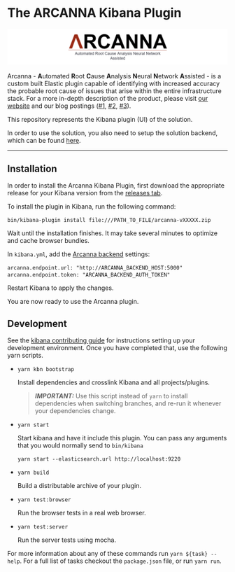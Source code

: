 # The ARCANNA Kibana Plugin

![Arcanna](./docs/resources/readme_banner.png)

Arcanna - **A**utomated **R**oot **C**ause **A**nalysis **N**eural **N**etwork **A**ssisted - is a custom built Elastic plugin capable of identifying with increased accuracy the probable root cause of issues that arise within the entire infrastructure stack. For a more in-depth description of the product, please visit [our website](https://www.siscale.com/arcanna/) and our blog postings ([#1](https://www.siscale.com/arcanna-explained-part-i-event-clustering/), [#2](https://www.siscale.com/arcanna-explained-part-ii-probable-root-cause-determination/), [#3](https://www.siscale.com/arcanna-explained-part-iii-user-feedback/)).

This repository represents the Kibana plugin (UI) of the solution.

In order to use the solution, you also need to setup the solution backend, which can be found [here](https://github.com/siscale/arcanna).

---

## Installation

In order to install the Arcanna Kibana Plugin, first download the appropriate release for your Kibana version from the [releases tab](https://github.com/siscale/kibana-arcanna/releases).

To install the plugin in Kibana, run the following command:
```
bin/kibana-plugin install file:///PATH_TO_FILE/arcanna-vXXXXX.zip
```
Wait until the installation finishes. It may take several minutes to optimize and cache browser bundles.

In `kibana.yml`, add the [Arcanna backend](https://github.com/siscale/arcanna) settings:
```
arcanna.endpoint.url: "http://ARCANNA_BACKEND_HOST:5000"
arcanna.endpoint.token: "ARCANNA_BACKEND_AUTH_TOKEN"
```

Restart Kibana to apply the changes.

You are now ready to use the Arcanna plugin.

## Development

See the [kibana contributing guide](https://github.com/elastic/kibana/blob/master/CONTRIBUTING.md) for instructions setting up your development environment. Once you have completed that, use the following yarn scripts.

  - `yarn kbn bootstrap`

    Install dependencies and crosslink Kibana and all projects/plugins.

    > ***IMPORTANT:*** Use this script instead of `yarn` to install dependencies when switching branches, and re-run it whenever your dependencies change.

  - `yarn start`

    Start kibana and have it include this plugin. You can pass any arguments that you would normally send to `bin/kibana`

      ```
      yarn start --elasticsearch.url http://localhost:9220
      ```

  - `yarn build`

    Build a distributable archive of your plugin.

  - `yarn test:browser`

    Run the browser tests in a real web browser.

  - `yarn test:server`

    Run the server tests using mocha.

For more information about any of these commands run `yarn ${task} --help`. For a full list of tasks checkout the `package.json` file, or run `yarn run`.
